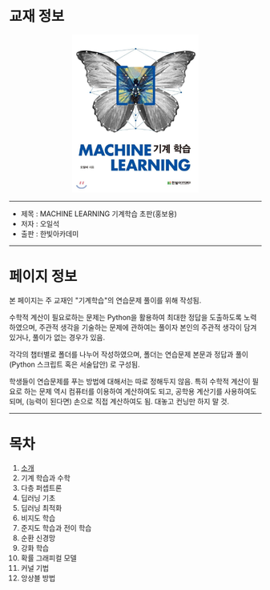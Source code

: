 # 교재 정보

<center><img src="bookcover.jpg" width="50%"></center>

---

- 제목 : MACHINE LEARNING 기계학습 초판(홍보용)
- 저자 : 오일석
- 출판 : 한빛아카데미

---

# 페이지 정보

본 페이지는 주 교재인 "기계학습"의 연습문제 풀이를 위해 작성됨.

수학적 계산이 필요로하는 문제는 Python을 활용하여 최대한 정답을 도출하도록 노력하였으며, 주관적 생각을 기술하는 문제에 관하여는 풀이자 본인의 주관적 생각이 담겨있거나, 풀이가 없는 경우가 있음.

각각의 챕터별로 폴더를 나누어 작성하였으며, 폴더는 연습문제 본문과 정답과 풀이 (Python 스크립트 혹은 서술답안) 로 구성됨.

학생들이 연습문제를 푸는 방법에 대해서는 따로 정해두지 않음. 특히 수학적 계산이 필요로 하는 문제 역시 컴퓨터를 이용하여 계산하여도 되고, 공학용 계산기를 사용하여도 되며, (능력이 된다면) 손으로 직접 계산하여도 됨. 대놓고 컨닝만 하지 말 것.

---

# 목차

1. <a href="./Ch1">소개</a>
2. 기계 학습과 수학
3. 다층 퍼셉트론
4. 딥러닝 기초
5. 딥러닝 최적화
6. 비지도 학습
7. 준지도 학습과 전이 학습
8. 순환 신경망
9. 강화 학습
10. 확률 그래피컬 모델
11. 커널 기법
12. 앙상블 방법